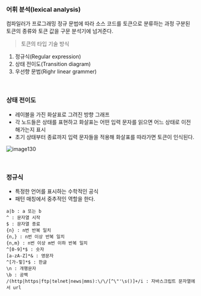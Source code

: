 ### 어휘 분석(lexical analysis)

컴파일러가 프로그래밍 정규 문법에 따라 소스 코드를 토큰으로 분류하는 과정
구분된 토큰의 종류와 토큰 값을 구문 분석기에 넘겨준다.

> 토큰의 타입 기술 방식

1. 정규식(Regular expression)
2. 상태 전이도(Transition diagram)
3. 우선향 문법(Righr linear grammer)

<br>

### 상태 전이도

- 레이블을 가진 화살표로 그려진 방향 그래프
- 각 노드들은 상태를 표현하고 화살표는 어떤 입력 문자를 읽으면 어느 상태로 이전해가는지 표시
- 초기 상태부터 종료까지 입력 문자들을 적용해 화살표를 따라가면 토큰이 인식된다.

![image130](https://github.com/user-attachments/assets/718beaa4-5c05-4332-ac7a-a8ed80225608)

<br>

### 정규식

- 특정한 언어를 표시하는 수학적인 공식
- 패턴 매칭에서 중추적인 역할을 한다.

```
a|b : a 또는 b
^ : 문자열 시작
$ : 문자열 종료
{n} : n번 반복 일치
{n,} : n번 이상 반복 일치
{n,m} : n번 이상 m번 이하 반복 일치
^[0-9]*$ : 숫자
[a-zA-Z]*& : 영문자
^[가-힣]*$ : 한글
\n : 개행문자
\b : 공백
/(http|https|ftp|telnet|news|mms):\/\/[^\"'\s()]+/i : 자바스크립트 문자열에서 url
```